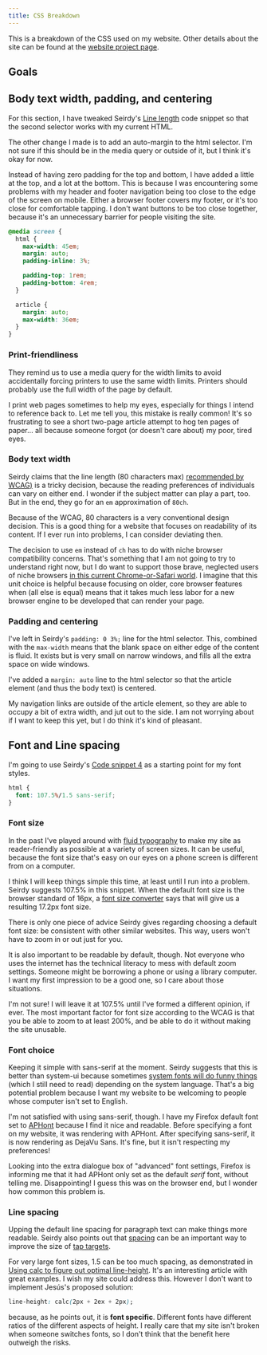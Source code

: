 ```yaml
---
title: CSS Breakdown
---
```


This is a breakdown of the CSS used on my website. Other details about the site can be found at the [website project page](/projects/quintens-blog).

## Goals

## Body text width, padding, and centering

For this section, I have tweaked Seirdy's [Line length](https://seirdy.one/posts/2020/11/23/website-best-practices/#line-length) code snippet so that the second selector works with my current HTML.

The other change I made is to add an auto-margin to the html selector. I'm not sure if this should be in the media query or outside of it, but I think it's okay for now.

Instead of having zero padding for the top and bottom, I have added a little at the top, and a lot at the bottom. This is because I was encountering some problems with my header and footer navigation being too close to the edge of the screen on mobile. Either a browser footer covers my footer, or it's too close for comfortable tapping. I don't want buttons to be too close together, because it's an unnecessary barrier for people visiting the site.

```CSS
@media screen {
  html {
    max-width: 45em;
    margin: auto;
    padding-inline: 3%;

    padding-top: 1rem;
    padding-bottom: 4rem;
  }

  article {
    margin: auto;
    max-width: 36em;
  }
}
```

### Print-friendliness

They remind us to use a media query for the width limits to avoid accidentally forcing printers to use the same width limits. Printers should probably use the full width of the page by default.

I print web pages sometimes to help my eyes, especially for things I intend to reference back to. Let me tell you, this mistake is really common! It's so frustrating to see a short two-page article attempt to hog ten pages of paper... all because someone forgot (or doesn't care about) my poor, tired eyes.

### Body text width

Seirdy claims that the line length (80 characters max) [recommended by WCAG)](https://www.w3.org/TR/WCAG22/#visual-presentation) is a tricky decision, because the reading preferences of individuals can vary on either end. I wonder if the subject matter can play a part, too. But in the end, they go for an `em` approximation of `80ch`.

Because of the WCAG, 80 characters is a very conventional design decision. This is a good thing for a website that focuses on readability of its content. If I ever run into problems, I can consider deviating then.

The decision to use `em` instead of `ch` has to do with niche browser compatibility concerns. That's something that I am not going to try to understand right now, but I do want to support those brave, neglected users of niche browsers [in this current Chrome-or-Safari world](https://gs.statcounter.com/browser-market-share). I imagine that this unit choice is helpful because focusing on older, core browser features when (all else is equal) means that it takes much less labor for a new browser engine to be developed that can render your page.

### Padding and centering

I've left in Seirdy's `padding: 0 3%;` line for the html selector. This, combined with the `max-width` means that the blank space on either edge of the content is fluid. It exists but is very small on narrow windows, and fills all the extra space on wide windows.

I've added a `margin: auto` line to the html selector so that the article element (and thus the body text) is centered.

My navigation links are outside of the article element, so they are able to occupy a bit of extra width, and jut out to the side. I am not worrying about if I want to keep this yet, but I do think it's kind of pleasant.

## Font and Line spacing

I'm going to use Seirdy's [Code snippet 4](https://seirdy.one/posts/2020/11/23/website-best-practices/#zoom-and-font-size) as a starting point for my font styles.

```css
html {
  font: 107.5%/1.5 sans-serif;
}
```

### Font size

In the past I've played around with [fluid typography](https://www.smashingmagazine.com/2022/01/modern-fluid-typography-css-clamp/) to make my site as reader-friendly as possible at a variety of screen sizes. It can be useful, because the font size that's easy on our eyes on a phone screen is different from on a computer.

I think I will keep things simple this time, at least until I run into a problem. Seirdy suggests 107.5% in this snippet. When the default font size is the browser standard of 16px, a [font size converter](https://products.aspose.app/font/size-converter) says that will give us a resulting 17.2px font size.

There is only one piece of advice Seirdy gives regarding choosing a default font size: be consistent with other similar websites. This way, users won't have to zoom in or out just for you.

It is also important to be readable by default, though. Not everyone who uses the internet has the technical literacy to mess with default zoom settings. Someone might be borrowing a phone or using a library computer. I want my first impression to be a good one, so I care about those situations.

I'm not sure! I will leave it at 107.5% until I've formed a different opinion, if ever. The most important factor for font size according to the WCAG is that you be able to zoom to at least 200%, and be able to do it without making the site unusable.

### Font choice

Keeping it simple with sans-serif at the moment. Seirdy suggests that this is better than system-ui because sometimes [system fonts will do funny things](https://infinnie.github.io/blog/2017/systemui.html) (which I still need to read) depending on the system language. That's a big potential problem because I want my website to be welcoming to people whose computer isn't set to English.

I'm not satisfied with using sans-serif, though. I have my Firefox default font set to [APHont](https://www.fontspace.com/aphont-font-f4926) because I find it nice and readable. Before specifying a font on my website, it was rendering with APHont. After specifying sans-serif, it is now rendering as DejaVu Sans. It's fine, but it isn't respecting my preferences!

Looking into the extra dialogue box of "advanced" font settings, Firefox is informing me that it had APHont only set as the default *serif* font, without telling me. Disappointing! I guess this was on the browser end, but I wonder how common this problem is.

### Line spacing

Upping the default line spacing for paragraph text can make things more readable. Seirdy also points out that [spacing](https://seirdy.one/posts/2020/11/23/website-best-practices/#spacing) can be an important way to improve the size of [tap targets](https://seirdy.one/posts/2020/11/23/website-best-practices/#tap-targets).

For very large font sizes, 1.5 can be too much spacing, as demonstrated in [Using calc to figure out optimal line-height](https://kittygiraudel.com/2020/05/18/using-calc-to-figure-out-optimal-line-height/). It's an interesting article with great examples. I wish my site could address this. However I don't want to implement Jesús's proposed solution:

```css
line-height: calc(2px + 2ex + 2px);
```

because, as he points out, it is **font specific**. Different fonts have different ratios of the different aspects of height. I really care that my site isn't broken when someone switches fonts, so I don't think that the benefit here outweigh the risks.
